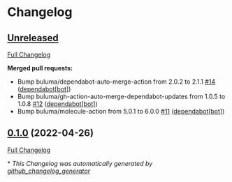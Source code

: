 # Changelog

## [Unreleased](https://github.com/buluma/ansible-role-checkmk_agent/tree/HEAD)

[Full Changelog](https://github.com/buluma/ansible-role-checkmk_agent/compare/0.1.0...HEAD)

**Merged pull requests:**

- Bump buluma/dependabot-auto-merge-action from 2.0.2 to 2.1.1 [\#14](https://github.com/buluma/ansible-role-checkmk_agent/pull/14) ([dependabot[bot]](https://github.com/apps/dependabot))
- Bump buluma/gh-action-auto-merge-dependabot-updates from 1.0.5 to 1.0.8 [\#12](https://github.com/buluma/ansible-role-checkmk_agent/pull/12) ([dependabot[bot]](https://github.com/apps/dependabot))
- Bump buluma/molecule-action from 5.0.1 to 6.0.0 [\#11](https://github.com/buluma/ansible-role-checkmk_agent/pull/11) ([dependabot[bot]](https://github.com/apps/dependabot))

## [0.1.0](https://github.com/buluma/ansible-role-checkmk_agent/tree/0.1.0) (2022-04-26)

[Full Changelog](https://github.com/buluma/ansible-role-checkmk_agent/compare/f1e6b0fe4592e29bce678d4b8029a6b9e81608b9...0.1.0)



\* *This Changelog was automatically generated by [github_changelog_generator](https://github.com/github-changelog-generator/github-changelog-generator)*
